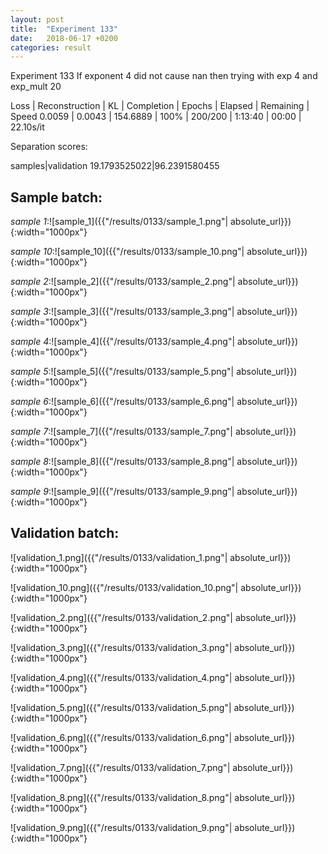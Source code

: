```yaml
---
layout: post
title:  "Experiment 133"
date:   2018-06-17 +0200
categories: result
---
```

Experiment 133
If exponent 4 did not cause nan then trying with exp 4 and exp_mult 20

Loss | Reconstruction | KL | Completion | Epochs | Elapsed | Remaining | Speed
0.0059 | 0.0043 | 154.6889 | 100% | 200/200 | 1:13:40 | 00:00 | 22.10s/it

Separation scores:

samples|validation
19.1793525022|96.2391580455

## **Sample batch**:

_sample 1_:![sample_1]({{"/results/0133/sample_1.png"| absolute_url}}){:width="1000px"}

_sample 10_:![sample_10]({{"/results/0133/sample_10.png"| absolute_url}}){:width="1000px"}

_sample 2_:![sample_2]({{"/results/0133/sample_2.png"| absolute_url}}){:width="1000px"}

_sample 3_:![sample_3]({{"/results/0133/sample_3.png"| absolute_url}}){:width="1000px"}

_sample 4_:![sample_4]({{"/results/0133/sample_4.png"| absolute_url}}){:width="1000px"}

_sample 5_:![sample_5]({{"/results/0133/sample_5.png"| absolute_url}}){:width="1000px"}

_sample 6_:![sample_6]({{"/results/0133/sample_6.png"| absolute_url}}){:width="1000px"}

_sample 7_:![sample_7]({{"/results/0133/sample_7.png"| absolute_url}}){:width="1000px"}

_sample 8_:![sample_8]({{"/results/0133/sample_8.png"| absolute_url}}){:width="1000px"}

_sample 9_:![sample_9]({{"/results/0133/sample_9.png"| absolute_url}}){:width="1000px"}

## **Validation batch**:

![validation_1.png]({{"/results/0133/validation_1.png"| absolute_url}}){:width="1000px"}

![validation_10.png]({{"/results/0133/validation_10.png"| absolute_url}}){:width="1000px"}

![validation_2.png]({{"/results/0133/validation_2.png"| absolute_url}}){:width="1000px"}

![validation_3.png]({{"/results/0133/validation_3.png"| absolute_url}}){:width="1000px"}

![validation_4.png]({{"/results/0133/validation_4.png"| absolute_url}}){:width="1000px"}

![validation_5.png]({{"/results/0133/validation_5.png"| absolute_url}}){:width="1000px"}

![validation_6.png]({{"/results/0133/validation_6.png"| absolute_url}}){:width="1000px"}

![validation_7.png]({{"/results/0133/validation_7.png"| absolute_url}}){:width="1000px"}

![validation_8.png]({{"/results/0133/validation_8.png"| absolute_url}}){:width="1000px"}

![validation_9.png]({{"/results/0133/validation_9.png"| absolute_url}}){:width="1000px"}
